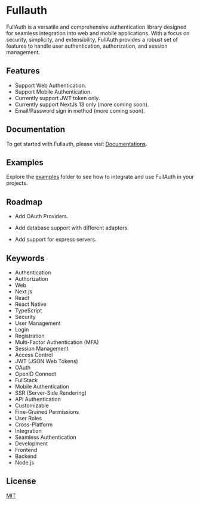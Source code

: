 
# Fullauth

FullAuth is a versatile and comprehensive authentication library designed for seamless integration into web and mobile applications. With a focus on security, simplicity, and extensibility, FullAuth provides a robust set of features to handle user authentication, authorization, and session management.




## Features

- Support Web Authentication.
- Support Mobile Authentication.
- Currently support JWT token only.
- Currently support NextJs 13 only (more coming soon).
- Email/Password sign in method (more coming soon).



## Documentation

To get started with Fullauth, please visit 
[Documentations](https://linktodocumentation).


## Examples


Explore the [examples](https://github.com/A-AllaaEddine/fullauth/tree/main/examples) folder to see how to integrate and use FullAuth in your projects.

## Roadmap

- Add OAuth Providers.

- Add database support with different adapters.
- Add support for express servers.


## Keywords

- Authentication
- Authorization
- Web
- Next.js
- React
- React Native
- TypeScript
- Security
- User Management
- Login
- Registration
- Multi-Factor Authentication (MFA)
- Session Management
- Access Control
- JWT (JSON Web Tokens)
- OAuth
- OpenID Connect
- FullStack
- Mobile Authentication
- SSR (Server-Side Rendering)
- API Authentication
- Customizable
- Fine-Grained Permissions
- User Roles
- Cross-Platform
- Integration
- Seamless Authentication
- Development
- Frontend
- Backend
- Node.js
## License

[MIT](https://choosealicense.com/licenses/mit/)

